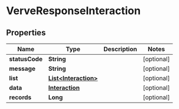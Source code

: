 
# VerveResponseInteraction

## Properties
Name | Type | Description | Notes
------------ | ------------- | ------------- | -------------
**statusCode** | **String** |  |  [optional]
**message** | **String** |  |  [optional]
**list** | [**List&lt;Interaction&gt;**](Interaction.md) |  |  [optional]
**data** | [**Interaction**](Interaction.md) |  |  [optional]
**records** | **Long** |  |  [optional]



